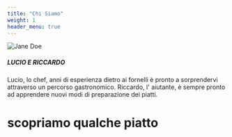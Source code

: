 ```yaml
---
title: "Chi Siamo"
weight: 1
header_menu: true
---
```


![Jane Doe](images/lucio.jpg)

##### LUCIO E RICCARDO
Lucio, lo chef, anni di esperienza dietro ai fornelli è pronto a sorprendervi 
attraverso un percorso gastronomico.
Riccardo, l' aiutante, è sempre pronto ad apprendere nuovi modi di preparazione
dei piatti.
# scopriamo qualche piatto



 




